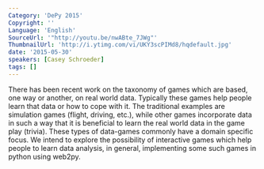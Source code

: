```yaml
---
Category: 'DePy 2015'
Copyright: ''
Language: 'English'
SourceUrl: '"http://youtu.be/nwABte_7JWg"'
ThumbnailUrl: 'http://i.ytimg.com/vi/UKY3scPIMd8/hqdefault.jpg'
date: '2015-05-30'
speakers: [Casey Schroeder]
tags: []
---
```

There has been recent work on the taxonomy of games which are based, one way or another, on real world data. Typically these games help people learn that data or how to cope with it. The traditional examples are simulation games (flight, driving, etc.), while other games incorporate data in such a way that it is beneficial to learn the real world data in the game play (trivia). These types of data-games commonly have a domain specific focus.  We intend to explore the possibility of interactive games which help people to learn data analysis, in general, implementing some such games in python using web2py.